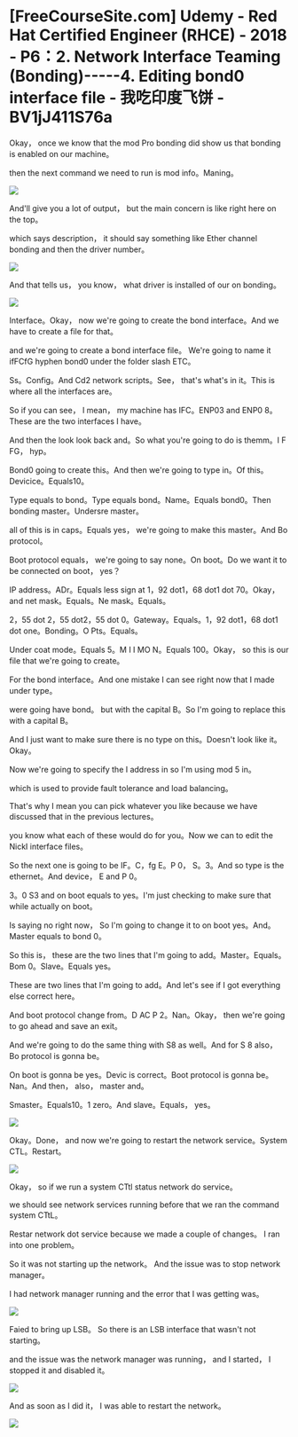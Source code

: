 # [FreeCourseSite.com] Udemy - Red Hat Certified Engineer (RHCE) - 2018 - P6：2. Network Interface Teaming (Bonding)-----4. Editing bond0 interface file - 我吃印度飞饼 - BV1jJ411S76a

Okay， once we know that the mod Pro bonding did show us that bonding is enabled on our machine。

 then the next command we need to run is mod info。Maning。



![](img/d031bfbe3e0e538a7914acff80401073_1.png)

And'll give you a lot of output， but the main concern is like right here on the top。

 which says description， it should say something like Ether channel bonding and then the driver number。



![](img/d031bfbe3e0e538a7914acff80401073_3.png)

And that tells us， you know， what driver is installed of our on bonding。



![](img/d031bfbe3e0e538a7914acff80401073_5.png)

Interface。Okay， now we're going to create the bond interface。And we have to create a file for that。

 and we're going to create a bond interface file。 We're going to name it ifFCfG hyphen bond0 under the folder slash ETC。

Ss。Config。And Cd2 network scripts。See， that's what's in it。This is where all the interfaces are。

 So if you can see， I mean， my machine has IFC。ENP03 and ENP0 8。 These are the two interfaces I have。

And then the look look back and。So what you're going to do is themm。I F FG， hyp。

Bond0 going to create this。And then we're going to type in。Of this。Devicice。Equals10。

Type equals to bond。Type equals bond。Name。Equals bond0。Then bonding master。Undersre master。

 all of this is in caps。Equals yes， we're going to make this master。And Bo protocol。

Boot protocol equals， we're going to say none。On boot。Do we want it to be connected on boot， yes？

IP address。ADr。Equals less sign at 1，92 dot1，68 dot1 dot 70。Okay， and net mask。Equals。Ne mask。Equals。

2，55 dot 2，55 dot2，55 dot 0。Gateway。Equals。1，92 dot1，68 dot1 dot one。Bonding。O Pts。Equals。

Under coat mode。Equals 5。M I I MO N。Equals 100。Okay， so this is our file that we're going to create。

For the bond interface。And one mistake I can see right now that I made under type。

 were going have bond。 but with the capital B。So I'm going to replace this with a capital B。

And I just want to make sure there is no type on this。Doesn't look like it。Okay。

Now we're going to specify the I address in so I'm using mod 5 in。

 which is used to provide fault tolerance and load balancing。

 That's why I mean you can pick whatever you like because we have discussed that in the previous lectures。

 you know what each of these would do for you。Now we can to edit the NickI interface files。

So the next one is going to be IF。C，fg E。P 0， S。3。And so type is the ethernet。And device， E and P 0。

3。0 S3 and on boot equals to yes。I'm just checking to make sure that while actually on boot。

Is saying no right now， So I'm going to change it to on boot yes。And。Master equals to bond 0。

 So this is， these are the two lines that I'm going to add。Master。Equals。Bom 0。Slave。Equals yes。

These are two lines that I'm going to add。And let's see if I got everything else correct here。

And boot protocol change from。D AC P 2。Nan。Okay， then we're going to go ahead and save an exit。

And we're going to do the same thing with S8 as well。And for S 8 also， Bo protocol is gonna be。

On boot is gonna be yes。Devic is correct。Boot protocol is gonna be。Nan。And then， also， master and。

Smaster。Equals10。1 zero。And slave。Equals， yes。

![](img/d031bfbe3e0e538a7914acff80401073_7.png)

Okay。Done， and now we're going to restart the network service。System CTL。Restart。



![](img/d031bfbe3e0e538a7914acff80401073_9.png)

Okay， so if we run a system CTtl status network do service。

 we should see network services running before that we ran the command system CTtL。

Restar network dot service because we made a couple of changes。 I ran into one problem。

 So it was not starting up the network。 And the issue was to stop network manager。

 I had network manager running and the error that I was getting was。



![](img/d031bfbe3e0e538a7914acff80401073_11.png)

Faied to bring up LSB。 So there is an LSB interface that wasn't not starting。

 and the issue was the network manager was running， and I started， I stopped it and disabled it。



![](img/d031bfbe3e0e538a7914acff80401073_13.png)

And as soon as I did it， I was able to restart the network。



![](img/d031bfbe3e0e538a7914acff80401073_15.png)